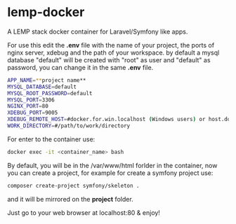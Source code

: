 # lemp-docker
A LEMP stack docker container for Laravel/Symfony like apps. 

For use this edit the **.env** file with the name of your project, the ports of nginx server, xdebug and the path of your workspace. by default a mysql database "default" will be created with "root" as user and "default" as password, you can change it in the same **.env** file.

```bash
APP_NAME=**project name**
MYSQL_DATABASE=default
MYSQL_ROOT_PASSWORD=default
MYSQL_PORT=3306
NGINX_PORT=80
XDEBUG_PORT=9005
XDEBUG_REMOTE_HOST=#docker.for.win.localhost (Windows users) or host.docker.internal (MacOS users)
WORK_DIRECTORY=#/path/to/work/directory
```

For enter to the container use:

```bash
docker exec -it <container_name> bash 
```

By default, you will be in the /var/www/html forlder in the container, now you can create a project, for example for create a symfony project use:

```bash
composer create-project symfony/skeleton .
```

and it will be mirrored on the **project** folder.

Just go to your web browser at localhost:80 & enjoy!
